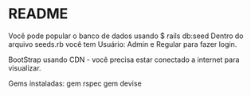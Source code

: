 # README

Você pode popular o banco de dados usando $ rails db:seed
Dentro do arquivo seeds.rb você tem Usuário: Admin e Regular para fazer login.

BootStrap usando CDN - você precisa estar conectado a internet para visualizar.

Gems instaladas:
gem rspec
gem devise
